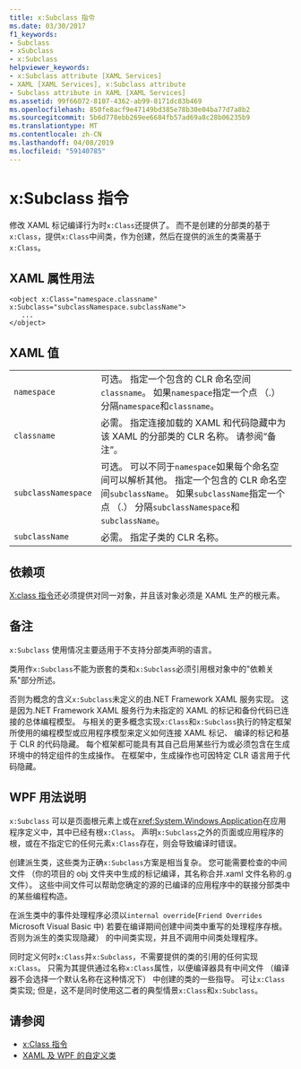 ```yaml
---
title: x:Subclass 指令
ms.date: 03/30/2017
f1_keywords:
- Subclass
- xSubclass
- x:Subclass
helpviewer_keywords:
- x:Subclass attribute [XAML Services]
- XAML [XAML Services], x:Subclass attribute
- Subclass attribute in XAML [XAML Services]
ms.assetid: 99f66072-8107-4362-ab99-8171dc83b469
ms.openlocfilehash: 850fe8acf9e47149bd385e78b30e04ba77d7a8b2
ms.sourcegitcommit: 5b6d778ebb269ee6684fb57ad69a8c28b06235b9
ms.translationtype: MT
ms.contentlocale: zh-CN
ms.lasthandoff: 04/08/2019
ms.locfileid: "59140785"
---
```

# <a name="xsubclass-directive"></a>x:Subclass 指令
修改 XAML 标记编译行为时`x:Class`还提供了。 而不是创建的分部类的基于`x:Class`，提供`x:Class`中间类，作为创建，然后在提供的派生的类需基于`x:Class`。  
  
## <a name="xaml-attribute-usage"></a>XAML 属性用法  
  
```  
<object x:Class="namespace.classname" x:Subclass="subclassNamespace.subclassName">  
   ...  
</object>  
```  
  
## <a name="xaml-values"></a>XAML 值  
  
|||  
|-|-|  
|`namespace`|可选。 指定一个包含的 CLR 命名空间`classname`。 如果`namespace`指定一个点 （.） 分隔`namespace`和`classname`。|  
|`classname`|必需。 指定连接加载的 XAML 和代码隐藏中为该 XAML 的分部类的 CLR 名称。 请参阅“备注”。|  
|`subclassNamespace`|可选。 可以不同于`namespace`如果每个命名空间可以解析其他。 指定一个包含的 CLR 命名空间`subclassName`。 如果`subclassName`指定一个点 （.） 分隔`subclassNamespace`和`subclassName`。|  
|`subclassName`|必需。 指定子类的 CLR 名称。|  
  
## <a name="dependencies"></a>依赖项  
 [X:class 指令](x-class-directive.md)还必须提供对同一对象，并且该对象必须是 XAML 生产的根元素。  
  
## <a name="remarks"></a>备注  
 `x:Subclass` 使用情况主要适用于不支持分部类声明的语言。  
  
 类用作`x:Subclass`不能为嵌套的类和`x:Subclass`必须引用根对象中的"依赖关系"部分所述。  
  
 否则为概念的含义`x:Subclass`未定义的由.NET Framework XAML 服务实现。 这是因为.NET Framework XAML 服务行为未指定的 XAML 的标记和备份代码已连接的总体编程模型。 与相关的更多概念实现`x:Class`和`x:Subclass`执行的特定框架所使用的编程模型或应用程序模型来定义如何连接 XAML 标记、 编译的标记和基于 CLR 的代码隐藏。 每个框架都可能具有其自己启用某些行为或必须包含在生成环境中的特定组件的生成操作。 在框架中，生成操作也可因特定 CLR 语言用于代码隐藏。  
  
## <a name="wpf-usage-notes"></a>WPF 用法说明  
 `x:Subclass` 可以是页面根元素上或在<xref:System.Windows.Application>在应用程序定义中，其中已经有根`x:Class`。 声明`x:Subclass`之外的页面或应用程序的根，或在不指定它的任何元素`x:Class`存在，则会导致编译时错误。  
  
 创建派生类，这些类为正确`x:Subclass`方案是相当复杂。 您可能需要检查的中间文件 （你的项目的 obj 文件夹中生成的标记编译，其名称合并.xaml 文件名称的.g 文件）。 这些中间文件可以帮助您确定的源的已编译的应用程序中的联接分部类中的某些编程构造。  
  
 在派生类中的事件处理程序必须以`internal override`(`Friend Overrides` Microsoft Visual Basic 中) 若要在编译期间创建中间类中重写的处理程序存根。 否则为派生的类实现隐藏） 的中间类实现，并且不调用中间类处理程序。  
  
 同时定义何时`x:Class`并`x:Subclass`，不需要提供的类的引用的任何实现`x:Class`。 只需为其提供通过名称`x:Class`属性，以便编译器具有中间文件 （编译器不会选择一个默认名称在这种情况下） 中创建的类的一些指导。 可让`x:Class`类实现; 但是，这不是同时使用这二者的典型情景`x:Class`和`x:Subclass`。  
  
## <a name="see-also"></a>请参阅

- [x:Class 指令](x-class-directive.md)
- [XAML 及 WPF 的自定义类](../wpf/advanced/xaml-and-custom-classes-for-wpf.md)
